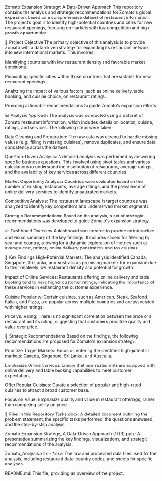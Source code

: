 Zomato Expansion Strategy: A Data-Driven Approach
This repository contains the analysis and strategic recommendations for Zomato's global expansion, based on a comprehensive dataset of restaurant information. The project's goal is to identify high-potential countries and cities for new restaurant openings, focusing on markets with low competition and high growth opportunities.

📝 Project Objective
The primary objective of this analysis is to provide Zomato with a data-driven strategy for expanding its restaurant network into new international markets. This involves:

Identifying countries with low restaurant density and favorable market conditions.

Pinpointing specific cities within those countries that are suitable for new restaurant openings.

Analyzing the impact of various factors, such as online delivery, table booking, and cuisine choice, on restaurant ratings.

Providing actionable recommendations to guide Zomato's expansion efforts.

📊 Analysis Approach
The analysis was conducted using a dataset of Zomato restaurant information, which includes details on location, cuisine, ratings, and services. The following steps were taken:

Data Cleaning and Preparation: The raw data was cleaned to handle missing values (e.g., filling in missing cuisines), remove duplicates, and ensure data consistency across the dataset.

Question-Driven Analysis: A detailed analysis was performed by answering specific business questions. This involved using pivot tables and various calculations to understand the distribution of restaurants, average ratings, and the availability of key services across different countries.

Market Opportunity Analysis: Countries were evaluated based on the number of existing restaurants, average ratings, and the prevalence of online delivery services to identify unsaturated markets.

Competitive Analysis: The restaurant landscape in target countries was analyzed to identify key competitors and underserved market segments.

Strategic Recommendations: Based on the analysis, a set of strategic recommendations was developed to guide Zomato's expansion strategy.

📈 Dashboard Overview
A dashboard was created to provide an interactive and visual summary of the key findings. It includes slicers for filtering by year and country, allowing for a dynamic exploration of metrics such as average cost, ratings, online delivery penetration, and top cuisines.

🔑 Key Findings
High-Potential Markets: The analysis identified Canada, Singapore, Sri Lanka, and Australia as promising markets for expansion due to their relatively low restaurant density and potential for growth.

Impact of Online Services: Restaurants offering online delivery and table booking tend to have higher customer ratings, indicating the importance of these services in enhancing the customer experience.

Cuisine Popularity: Certain cuisines, such as American, Steak, Seafood, Italian, and Pizza, are popular across multiple countries and are associated with higher ratings.

Price vs. Rating: There is no significant correlation between the price of a restaurant and its rating, suggesting that customers prioritize quality and value over price.

🚀 Strategic Recommendations
Based on the findings, the following recommendations are proposed for Zomato's expansion strategy:

Prioritize Target Markets: Focus on entering the identified high-potential markets: Canada, Singapore, Sri Lanka, and Australia.

Emphasize Online Services: Ensure that new restaurants are equipped with online delivery and table booking capabilities to meet customer expectations.

Offer Popular Cuisines: Curate a selection of popular and high-rated cuisines to attract a broad customer base.

Focus on Value: Emphasize quality and value in restaurant offerings, rather than competing solely on price.

📂 Files in this Repository
Tasks.docx: A detailed document outlining the problem statement, the specific tasks performed, the questions answered, and the step-by-step analysis.

Zomato Expansion Strategy_ A Data-Driven Approach (1) (3).pptx: A presentation summarizing the key findings, visualizations, and strategic recommendations of the analysis.

Zomato_Analysis.xlsx - *.csv: The raw and processed data files used for the analysis, including restaurant data, country codes, and sheets for specific analyses.

README.md: This file, providing an overview of the project.
